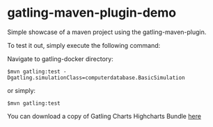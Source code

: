 gatling-maven-plugin-demo
=========================

Simple showcase of a maven project using the gatling-maven-plugin.

To test it out, simply execute the following command:

Navigate to gatling-docker directory: 

    $mvn gatling:test -Dgatling.simulationClass=computerdatabase.BasicSimulation

or simply:

    $mvn gatling:test

You can download a copy of Gatling Charts Highcharts Bundle [here](https://mvnrepository.com/artifact/io.gatling.highcharts/gatling-charts-highcharts-bundle/3.6.1)
